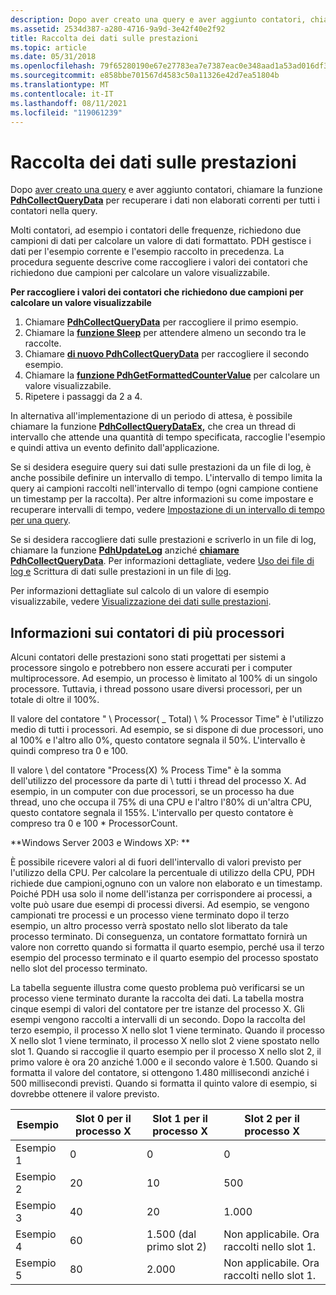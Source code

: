 ```yaml
---
description: Dopo aver creato una query e aver aggiunto contatori, chiamare la funzione PdhCollectQueryData per recuperare i dati non elaborati correnti per tutti i contatori nella query.
ms.assetid: 2534d387-a280-4716-9a9d-3e42f40e2f92
title: Raccolta dei dati sulle prestazioni
ms.topic: article
ms.date: 05/31/2018
ms.openlocfilehash: 79f65280190e67e27783ea7e7387eac0e348aad1a53ad016df3010ae0bfd2ea9
ms.sourcegitcommit: e858bbe701567d4583c50a11326e42d7ea51804b
ms.translationtype: MT
ms.contentlocale: it-IT
ms.lasthandoff: 08/11/2021
ms.locfileid: "119061239"
---
```

# <a name="collecting-performance-data"></a>Raccolta dei dati sulle prestazioni

Dopo [aver creato una query](creating-a-query.md) e aver aggiunto contatori, chiamare la funzione [**PdhCollectQueryData**](/windows/desktop/api/Pdh/nf-pdh-pdhcollectquerydata) per recuperare i dati non elaborati correnti per tutti i contatori nella query.

Molti contatori, ad esempio i contatori delle frequenze, richiedono due campioni di dati per calcolare un valore di dati formattato. PDH gestisce i dati per l'esempio corrente e l'esempio raccolto in precedenza. La procedura seguente descrive come raccogliere i valori dei contatori che richiedono due campioni per calcolare un valore visualizzabile.

**Per raccogliere i valori dei contatori che richiedono due campioni per calcolare un valore visualizzabile**

1.  Chiamare [**PdhCollectQueryData**](/windows/desktop/api/Pdh/nf-pdh-pdhcollectquerydata) per raccogliere il primo esempio.
2.  Chiamare la [**funzione Sleep**](/windows/desktop/api/synchapi/nf-synchapi-sleep) per attendere almeno un secondo tra le raccolte.
3.  Chiamare [**di nuovo PdhCollectQueryData**](/windows/desktop/api/Pdh/nf-pdh-pdhcollectquerydata) per raccogliere il secondo esempio.
4.  Chiamare la [**funzione PdhGetFormattedCounterValue**](/windows/desktop/api/Pdh/nf-pdh-pdhgetformattedcountervalue) per calcolare un valore visualizzabile.
5.  Ripetere i passaggi da 2 a 4.

In alternativa all'implementazione di un periodo di attesa, è possibile chiamare la funzione [**PdhCollectQueryDataEx,**](/windows/desktop/api/Pdh/nf-pdh-pdhcollectquerydataex) che crea un thread di intervallo che attende una quantità di tempo specificata, raccoglie l'esempio e quindi attiva un evento definito dall'applicazione.

Se si desidera eseguire query sui dati sulle prestazioni da un file di log, è anche possibile definire un intervallo di tempo. L'intervallo di tempo limita la query ai campioni raccolti nell'intervallo di tempo (ogni campione contiene un timestamp per la raccolta). Per altre informazioni su come impostare e recuperare intervalli di tempo, vedere [Impostazione di un intervallo di tempo per una query](setting-a-time-range-for-a-query.md).

Se si desidera raccogliere dati sulle prestazioni e scriverlo in un file di log, chiamare la funzione [**PdhUpdateLog**](/windows/desktop/api/Pdh/nf-pdh-pdhupdateloga) anziché [**chiamare PdhCollectQueryData**](/windows/desktop/api/Pdh/nf-pdh-pdhcollectquerydata). Per informazioni dettagliate, vedere [Uso dei file di log e](working-with-log-files.md) Scrittura di dati sulle prestazioni in un file di [log](writing-performance-data-to-a-log-file.md).

Per informazioni dettagliate sul calcolo di un valore di esempio visualizzabile, vedere [Visualizzazione dei dati sulle prestazioni](displaying-performance-data.md).

## <a name="understanding-multiple-processor-counters"></a>Informazioni sui contatori di più processori

Alcuni contatori delle prestazioni sono stati progettati per sistemi a processore singolo e potrebbero non essere accurati per i computer multiprocessore. Ad esempio, un processo è limitato al 100% di un singolo processore. Tuttavia, i thread possono usare diversi processori, per un totale di oltre il 100%.

Il valore del contatore " \\ Processor( \_ Total) \\ % Processor Time" è l'utilizzo medio di tutti i processori. Ad esempio, se si dispone di due processori, uno al 100% e l'altro allo 0%, questo contatore segnala il 50%. L'intervallo è quindi compreso tra 0 e 100.

Il valore \\ del contatore "Process(X) % Process Time" è la somma dell'utilizzo del processore da parte di \\ tutti i thread del processo X. Ad esempio, in un computer con due processori, se un processo ha due thread, uno che occupa il 75% di una CPU e l'altro l'80% di un'altra CPU, questo contatore segnala il 155%. L'intervallo per questo contatore è compreso tra 0 e 100 \* ProcessorCount.

**Windows Server 2003 e Windows XP: **

È possibile ricevere valori al di fuori dell'intervallo di valori previsto per l'utilizzo della CPU. Per calcolare la percentuale di utilizzo della CPU, PDH richiede due campioni,ognuno con un valore non elaborato e un timestamp. Poiché PDH usa solo il nome dell'istanza per corrispondere ai processi, a volte può usare due esempi di processi diversi. Ad esempio, se vengono campionati tre processi e un processo viene terminato dopo il terzo esempio, un altro processo verrà spostato nello slot liberato da tale processo terminato. Di conseguenza, un contatore formattato fornirà un valore non corretto quando si formatta il quarto esempio, perché usa il terzo esempio del processo terminato e il quarto esempio del processo spostato nello slot del processo terminato.

La tabella seguente illustra come questo problema può verificarsi se un processo viene terminato durante la raccolta dei dati. La tabella mostra cinque esempi di valori del contatore per tre istanze del processo X. Gli esempi vengono raccolti a intervalli di un secondo. Dopo la raccolta del terzo esempio, il processo X nello slot 1 viene terminato. Quando il processo X nello slot 1 viene terminato, il processo X nello slot 2 viene spostato nello slot 1. Quando si raccoglie il quarto esempio per il processo X nello slot 2, il primo valore è ora 20 anziché 1.000 e il secondo valore è 1.500. Quando si formatta il valore del contatore, si ottengono 1.480 millisecondi anziché i 500 millisecondi previsti. Quando si formatta il quinto valore di esempio, si dovrebbe ottenere il valore previsto.

| Esempio   | Slot 0 per il processo X | Slot 1 per il processo X           | Slot 2 per il processo X                     |
|----------|----------------------|--------------------------------|------------------------------------------|
| Esempio 1 | 0                    | 0                              | 0                                        |
| Esempio 2 | 20                   | 10                             | 500                                      |
| Esempio 3 | 40                   | 20                             | 1\.000                                    |
| Esempio 4 | 60                   | 1.500 (dal primo slot 2) | Non applicabile. Ora raccolti nello slot 1. |
| Esempio 5 | 80                   | 2.000                          | Non applicabile. Ora raccolti nello slot 1. |



 

 

 
